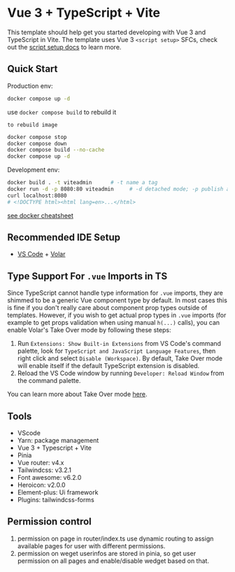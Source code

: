 # Vue 3 + TypeScript + Vite
This template should help get you started developing with Vue 3 and TypeScript in Vite. The template uses Vue 3 `<script setup>` SFCs, check out the [script setup docs](https://v3.vuejs.org/api/sfc-script-setup.html#sfc-script-setup) to learn more.

## Quick Start
Production env:

```sh
docker compose up -d
```

use `docker compose build` to rebuild it

`to rebuild image`

```sh
docker compose stop
docker compose down
docker compose build --no-cache
docker compose up -d
```

Development env:

```sh
docker build . -t viteadmin      # -t name a tag
docker run -d -p 8080:80 viteadmin     # -d detached mode; -p publish a container's port
curl localhost:8080
# <!DOCTYPE html><html lang=en>...</html>
```

[see docker cheatsheet](docker.md)

## Recommended IDE Setup
- [VS Code](https://code.visualstudio.com/) + [Volar](https://marketplace.visualstudio.com/items?itemName=Vue.volar)

## Type Support For `.vue` Imports in TS
Since TypeScript cannot handle type information for `.vue` imports, they are shimmed to be a generic Vue component type by default. In most cases this is fine if you don't really care about component prop types outside of templates. However, if you wish to get actual prop types in `.vue` imports (for example to get props validation when using manual `h(...)` calls), you can enable Volar's Take Over mode by following these steps:

1. Run `Extensions: Show Built-in Extensions` from VS Code's command palette, look for `TypeScript and JavaScript Language Features`, then right click and select `Disable (Workspace)`. By default, Take Over mode will enable itself if the default TypeScript extension is disabled.
2. Reload the VS Code window by running `Developer: Reload Window` from the command palette.

You can learn more about Take Over mode [here](https://github.com/johnsoncodehk/volar/discussions/471).

## Tools
- VScode
- Yarn: package management
- Vue 3 + Typescript + Vite
- Pinia
- Vue router: v4.x
- Tailwindcss: v3.2.1
- Font awesome: v6.2.0
- Heroicon: v2.0.0
- Element-plus: Ui framework
- Plugins:
  tailwindcss-forms

## Permission control
1. permission on page
in router/index.ts
use dynamic routing to assign available pages for user with different permissions.
2. permission on weget
userinfos are stored in pinia, so get user permission on all pages and enable/disable wedget based on that. 
